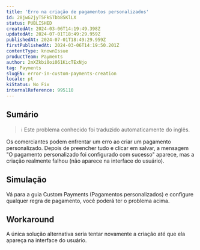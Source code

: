 ```yaml
---
title: 'Erro na criação de pagamentos personalizados'
id: 28jwG2jyT5FkSTbb85KlLX
status: PUBLISHED
createdAt: 2024-03-06T14:19:49.398Z
updatedAt: 2024-07-01T18:49:29.959Z
publishedAt: 2024-07-01T18:49:29.959Z
firstPublishedAt: 2024-03-06T14:19:50.201Z
contentType: knownIssue
productTeam: Payments
author: 2mXZkbi0oi061KicTExNjo
tag: Payments
slugEN: error-in-custom-payments-creation
locale: pt
kiStatus: No Fix
internalReference: 995110
---
```


## Sumário

>ℹ️ Este problema conhecido foi traduzido automaticamente do inglês.


Os comerciantes podem enfrentar um erro ao criar um pagamento personalizado. Depois de preencher tudo e clicar em salvar, a mensagem "O pagamento personalizado foi configurado com sucesso" aparece, mas a criação realmente falhou (não aparece na interface do usuário).

## Simulação


Vá para a guia Custom Payments (Pagamentos personalizados) e configure qualquer regra de pagamento, você poderá ter o problema acima.



## Workaround


A única solução alternativa seria tentar novamente a criação até que ela apareça na interface do usuário.





